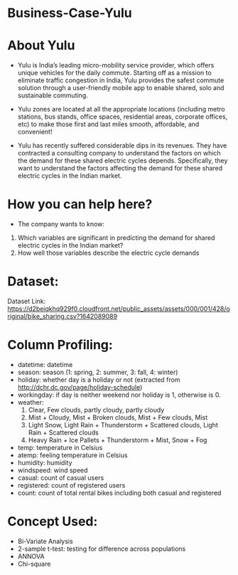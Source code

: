 # Business-Case-Yulu

# About Yulu

* Yulu is India’s leading micro-mobility service provider, which offers unique vehicles for the daily commute. Starting off as a mission to eliminate traffic congestion in India, Yulu provides the safest commute solution through a user-friendly mobile app to enable shared, solo and sustainable commuting.

* Yulu zones are located at all the appropriate locations (including metro stations, bus stands, office spaces, residential areas, corporate offices, etc) to make those first and last miles smooth, affordable, and convenient!

* Yulu has recently suffered considerable dips in its revenues. They have contracted a consulting company to understand the factors on which the demand for these shared electric cycles depends. Specifically, they want to understand the factors affecting the demand for these shared electric cycles in the Indian market.

# How you can help here?

* The company wants to know:
  
1. Which variables are significant in predicting the demand for shared electric cycles in the Indian market?
2. How well those variables describe the electric cycle demands

# Dataset:
Dataset Link: https://d2beiqkhq929f0.cloudfront.net/public_assets/assets/000/001/428/original/bike_sharing.csv?1642089089

# Column Profiling:

* datetime: datetime
* season: season (1: spring, 2: summer, 3: fall, 4: winter)
* holiday: whether day is a holiday or not (extracted from http://dchr.dc.gov/page/holiday-schedule)
* workingday: if day is neither weekend nor holiday is 1, otherwise is 0.
* weather:
  1. Clear, Few clouds, partly cloudy, partly cloudy
  2. Mist + Cloudy, Mist + Broken clouds, Mist + Few clouds, Mist
  3. Light Snow, Light Rain + Thunderstorm + Scattered clouds, Light Rain + Scattered clouds
  4. Heavy Rain + Ice Pallets + Thunderstorm + Mist, Snow + Fog
* temp: temperature in Celsius
* atemp: feeling temperature in Celsius
* humidity: humidity
* windspeed: wind speed
* casual: count of casual users
* registered: count of registered users
* count: count of total rental bikes including both casual and registered

# Concept Used:

* Bi-Variate Analysis
* 2-sample t-test: testing for difference across populations
* ANNOVA
* Chi-square
